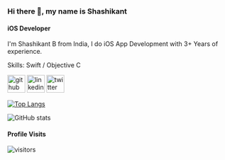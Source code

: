 ### Hi there 👋, my name is Shashikant
#### iOS Developer


I'm Shashikant B from India, I do iOS App Development with 3+ Years of experience.

Skills: Swift / Objective C 



[<img src='https://cdn.jsdelivr.net/npm/simple-icons@3.0.1/icons/github.svg' alt='github' height='40'>](https://github.com/ShashikantBhadke)  [<img src='https://cdn.jsdelivr.net/npm/simple-icons@3.0.1/icons/linkedin.svg' alt='linkedin' height='40'>](https://www.linkedin.com/in/shashikant-bhadke-447b61102/)  [<img src='https://cdn.jsdelivr.net/npm/simple-icons@3.0.1/icons/twitter.svg' alt='twitter' height='40'>](https://twitter.com/Shashi_Bhadke)  

[![Top Langs](https://github-readme-stats.vercel.app/api/top-langs/?username=ShashikantBhadke&layout=compact)](https://github.com/anuraghazra/github-readme-stats)

![GitHub stats](https://github-readme-stats.vercel.app/api?username=ShashikantBhadke&show_icons=true)  


#### Profile Visits 

![visitors](https://visitor-badge.glitch.me/badge?page_id=ShashikantBhadke)

